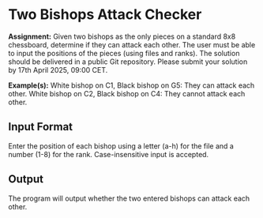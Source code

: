 # Two Bishops Attack Checker

**Assignment:** Given two bishops as the only pieces on a standard 8x8 chessboard, determine if they can attack each other. The user must be able to input the positions of the pieces (using files and ranks). The solution should be delivered in a public Git repository. Please submit your solution by 17th April 2025, 09:00 CET.

**Example(s):**
White bishop on C1, Black bishop on G5: They can attack each other.
White bishop on C2, Black bishop on C4: They cannot attack each other.


## Input Format

Enter the position of each bishop using a letter (a-h) for the file and a number (1-8) for the rank. Case-insensitive input is accepted.

## Output

The program will output whether the two entered bishops can attack each other.
